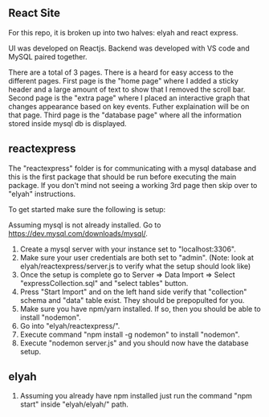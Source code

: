 ## React Site

For this repo, it is broken up into two halves: elyah and react express.


UI was developed on Reactjs. 
Backend was developed with VS code and MySQL paired together. 


There are a total of 3 pages.
There is a heard for easy access to the different pages.
First page is the "home page" where I added a sticky header and a large amount of text to show that I removed the scroll bar.
Second page is the "extra page" where I placed an interactive graph that changes appearance based on key events. Futher explaination will be on that page.
Third page is the "database page" where all the information stored inside mysql db is displayed. 


## reactexpress

The "reactexpress" folder is for communicating with a mysql database and this is the first package that should be run before executing the main package. If you don't mind not seeing a working 3rd page then skip over to "elyah" instructions.

To get started make sure the following is setup:

Assuming mysql is not already installed. Go to https://dev.mysql.com/downloads/mysql/.

1) Create a mysql server with your instance set to "localhost:3306".
2) Make sure your user credentials are both set to "admin".
(Note: look at elyah/reactexpress/server.js to verify what the setup should look like)
3) Once the setup is complete go to Server => Data Import => Select "expressCollection.sql" and "select tables" button.
4) Press "Start Import" and on the left hand side verify that "collection" schema and "data" table exist. They should be prepopulted for you.
5) Make sure you have npm/yarn installed. If so, then you should be able to install "nodemon".
6) Go into "elyah/reactexpress/".
7) Execute command "npm install -g nodemon" to install "nodemon". 
8) Execute "nodemon server.js" and you should now have the database setup.

## elyah

1) Assuming you already have npm installed just run the command "npm start" inside "elyah/elyah/" path.
